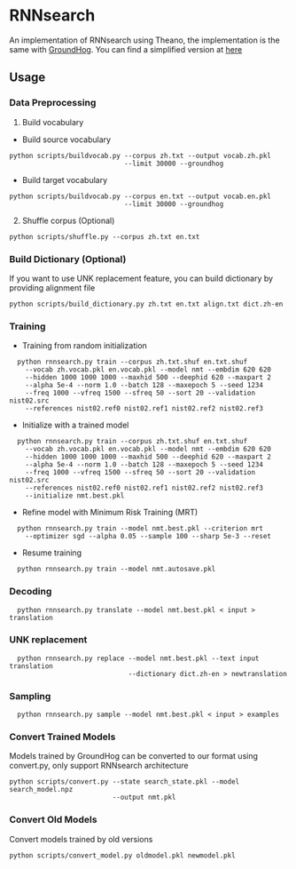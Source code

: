 # RNNsearch
An implementation of RNNsearch using Theano, the implementation is the same
with [GroundHog](https://github.com/lisa-groundhog/GroundHog). You can find
a simplified version at [here](https://github.com/Playinf/nmt)


## Usage

### Data Preprocessing
1. Build vocabulary
  * Build source vocabulary
  ```
  python scripts/buildvocab.py --corpus zh.txt --output vocab.zh.pkl
                               --limit 30000 --groundhog
  ```
  * Build target vocabulary
  ```
  python scripts/buildvocab.py --corpus en.txt --output vocab.en.pkl
                               --limit 30000 --groundhog
  ```
2. Shuffle corpus (Optional)
```
python scripts/shuffle.py --corpus zh.txt en.txt
```

### Build Dictionary (Optional)
If you want to use UNK replacement feature, you can build dictionary by
providing alignment file
```
python scripts/build_dictionary.py zh.txt en.txt align.txt dict.zh-en
```

### Training
* Training from random initialization
```
  python rnnsearch.py train --corpus zh.txt.shuf en.txt.shuf
    --vocab zh.vocab.pkl en.vocab.pkl --model nmt --embdim 620 620
    --hidden 1000 1000 1000 --maxhid 500 --deephid 620 --maxpart 2
    --alpha 5e-4 --norm 1.0 --batch 128 --maxepoch 5 --seed 1234
    --freq 1000 --vfreq 1500 --sfreq 50 --sort 20 --validation nist02.src
    --references nist02.ref0 nist02.ref1 nist02.ref2 nist02.ref3
```
* Initialize with a trained model
```
  python rnnsearch.py train --corpus zh.txt.shuf en.txt.shuf
    --vocab zh.vocab.pkl en.vocab.pkl --model nmt --embdim 620 620
    --hidden 1000 1000 1000 --maxhid 500 --deephid 620 --maxpart 2
    --alpha 5e-4 --norm 1.0 --batch 128 --maxepoch 5 --seed 1234
    --freq 1000 --vfreq 1500 --sfreq 50 --sort 20 --validation nist02.src
    --references nist02.ref0 nist02.ref1 nist02.ref2 nist02.ref3
    --initialize nmt.best.pkl
```
* Refine model with Minimum Risk Training (MRT)
```
  python rnnsearch.py train --model nmt.best.pkl --criterion mrt
    --optimizer sgd --alpha 0.05 --sample 100 --sharp 5e-3 --reset
```
* Resume training
```
  python rnnsearch.py train --model nmt.autosave.pkl
```

### Decoding
```
  python rnnsearch.py translate --model nmt.best.pkl < input > translation
```

### UNK replacement
```
  python rnnsearch.py replace --model nmt.best.pkl --text input translation
                              --dictionary dict.zh-en > newtranslation
```

### Sampling
```
  python rnnsearch.py sample --model nmt.best.pkl < input > examples
```

### Convert Trained Models
Models trained by GroundHog can be converted to our format using convert.py,
only support RNNsearch architecture
```
python scripts/convert.py --state search_state.pkl --model search_model.npz
                          --output nmt.pkl
```

### Convert Old Models
Convert models trained by old versions
```
python scripts/convert_model.py oldmodel.pkl newmodel.pkl
```
